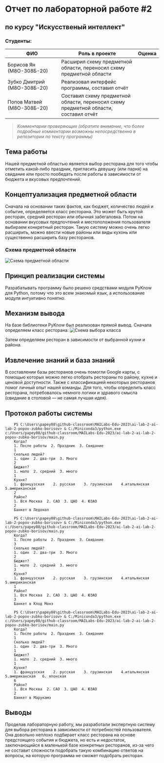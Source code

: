 # Отчет по лабораторной работе #2
## по курсу "Искусственый интеллект"

### Студенты: 

| ФИО                         | Роль в проекте                                                                        | Оценка       |
|-----------------------------|---------------------------------------------------------------------------------------|--------------|
| Борисов Ян (М8О-308Б-20)    | Расширил схему предметной области, переносил схему предметной области                 |              |
| Зубко Дмитрий (М8О-308Б-20) | Реализовал интерфейс программы, составил отчёт                                        |              |
| Попов Матвей (М8О-308Б-20)  | Составил схему предметной области, переносил схему предметной области, составил отчёт |              |


> *Комментарии проверяющих (обратите внимание, что более подробные комментарии возможны непосредственно в репозитории по тексту программы)*

## Тема работы

Нашей предметной областью является выбор ресторана для того чтобы отметить какой-либо 
праздник, пригласить девушку (или парня) на свидание или просто пообедать после работы 
в зависимости от бюджета и вкусовых предпочтений.

## Концептуализация предметной области

<!-- Опишите результаты концептуализации предметной области:
 - выделенные понятия
 - связи между ними, тип получившейся онтологии (словарь, сеть, иерархия и т.д.)
 - опишите возможные статические и динамические знания
 - как предметная область может быть разделена между участниками для коллективного создания базы знаний 

Приведите графические иллюстрации:
![Концептуализация](img/Expert.jpg) -->

Сначала на основании таких фактов, как бюджет, количество людей и событие, определяется 
класс ресторана. Это может быть крутой ресторан, средний ресторан или обычная забегаловка.
Потом на основании вкусовых предпочтений и местоположения пользователя выбираем конкретный ресторан.
Такую систему можно очень легко расширить, можно ввести новые районы или виды кухонь или 
существенно расширить базу ресторанов. 

### Схема предметной области
![Схема предметной области](https://github.com/MAILabs-Edu-2023/ai-lab-2-ai-lab-2-popov-zubko-borisov/blob/main/img/our_scheme.png)

## Принцип реализации системы

<!-- Опишите:
 - Какой механизм вывода вы предполагаете использовать и почему
 - Какую систему программирования вы предполагаете использовать и почему
 - Если это имеет смысл, приведите графическую иллюстрацию архитектуры системы. Если система состоит из разных частей (бот, механизм вывода) - опишите принципы интеграции -->

Разрабатывать программу было решено средствами модуля PyKnow для Python, потому 
что это всем знакомый язык, а использование модуля интуитивно понятно.


## Механизм вывода

<!-- Опишите, как работает механизм вывода. Наиболее интересные фрагменты кода приведите в отчете. -->

На базе библиотеки PyKnow был реализован прямой вывод. Сначала определяем класс ресторана:
![Схема выбора класса](https://github.com/MAILabs-Edu-2023/ai-lab-2-ai-lab-2-popov-zubko-borisov/blob/main/img/class_scheme.png)

Затем определяем ресторан в зависимости от выбранной кухни и района.

## Извлечение знаний и база знаний

<!-- Опишите, как происходило извлечение знаний, с учётом совместной работы над проектом. Приведите фрагменты представления знаний: дерево И-ИЛИ, наиболее интересные правила.  -->

В составлении базы ресторанов очень помогли Google карты, с помощью которых можно легко 
отобрать рестораны по району, кухне и ценовой доступности. Также с классификацией 
некоторых ресторанов помог личный опыт нашей команды. Для того, чтобы определить 
класс ресторана, потребовалось немного логики и здравого смысла (свидание в столовой — не самая лучшая идея). 

## Протокол работы системы

<!-- Приведите несколько примеров работы системы, проиллюстрируйте их фрагментами деревьев вывода. -->
```
    PS C:\Users\papey08\github-classroom\MAILabs-Edu-2023\ai-lab-2-ai-lab-2-popov-zubko-borisov> & C:/Miniconda3/python.exe c:/Users/papey08/github-classroom/MAILabs-Edu-2023/ai-lab-2-ai-lab-2-popov-zubko-borisov/main.py
    Когда?
    1. После работы  2. Праздник  3. Свидание
    1
    Сколько людей?
    1. один  2. два-три  3. Много
    2
    Бюджет?
    1. мало  2. средний  3. много
    1
    Кухня?
    1. французская    2. русская    3. грузинская    4.итальянская    5.американская
    2
    Район?
    1. Вся Москва  2. САО  3. ЦАО  4. ЮЗАО
    2
    Банкет в Ледокол
```

```
    PS C:\Users\papey08\github-classroom\MAILabs-Edu-2023\ai-lab-2-ai-lab-2-popov-zubko-borisov> & C:/Miniconda3/python.exe c:/Users/papey08/github-classroom/MAILabs-Edu-2023/ai-lab-2-ai-lab-2-popov-zubko-borisov/main.py
    Когда?
    1. После работы  2. Праздник  3. Свидание
    3
    Сколько людей?
    1. один  2. два-три  3. Много
    2
    Бюджет?
    1. мало  2. средний  3. много
    3
    Кухня?
    1. французская    2. русская    3. грузинская    4.итальянская    5.американская
    1
    Район?
    1. Вся Москва  2. САО  3. ЦАО  4. ЮЗАО
    3
    Банкет в Клод Монэ
```

```
    PS C:\Users\papey08\github-classroom\MAILabs-Edu-2023\ai-lab-2-ai-lab-2-popov-zubko-borisov> & C:/Miniconda3/python.exe c:/Users/papey08/github-classroom/MAILabs-Edu-2023/ai-lab-2-ai-lab-2-popov-zubko-borisov/main.py
    Когда?
    1. После работы  2. Праздник  3. Свидание
    1
    Сколько людей?
    1. один  2. два-три  3. Много
    1
    Бюджет?
    1. мало  2. средний  3. много
    1
    Кухня?
    1. французская    2. русская    3. грузинская    4.итальянская    5.американская   6. японская
    6
    Район?
    1. Вся Москва  2. САО  3. ЦАО  4. ЮЗАО
    2
    Банкет в Марукамэ
```

## Выводы

Проделав лабораторную работу, мы разработали экспертную систему для выбора ресторана 
в зависимости от потребностей пользователя. Она довольно неплохо подбирает класс ресторана 
на основе предстоящего события и бюджета, но есть и недостаток, заключающийся в маленькой 
базе конкретных ресторанов, из-за чего не составит сложности подобрать такую комбинацию 
ответов на вопросы, на которую программа не сможет подобрать ресторан. 

<!-- Сформулируйте *содержательные* выводы по лабораторной работе. Чему он вас научила? 
Над чем заставила задуматься? В чём состояли основные сложности в работе? Насколько эффективной получилась командная работа, и какие методы для повышения эффективности командной работы вы использовали (scrum, slack, ...)?

Помните, что несодержательные выводы -
самая частая причина снижения оценки. -->
